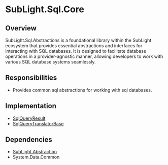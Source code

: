 # SubLight.Sql.Core
## Overview
  SubLight.Sql.Abstractions is a foundational library within the SubLight ecosystem that provides essential abstractions and interfaces for interacting with SQL databases. It is designed to facilitate database operations in a provider-agnostic manner, allowing developers to work with various SQL database systems seamlessly.
  ## Responsibilities
  - Provides common sql abstractions for working with sql databases.
## Implementation
- [SqlQueryResult](./Sql/SqlQueryResult.design.md)
- [SqlQueryTranslatorBase](./Sql/SqlQueryTranslatorBase.design.md)
	
## Dependencies
- [SubLight.Abstraction](./SubLight.Abstraction.design.md)
- System.Data.Common
